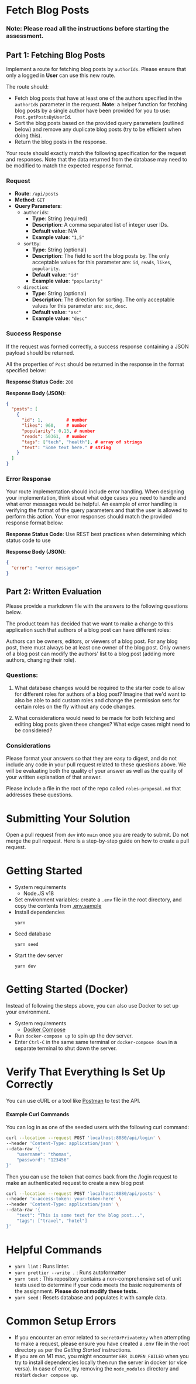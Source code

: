# Fetch Blog Posts
### Note: Please read all the instructions before starting the assessment.
## Part 1: Fetching Blog Posts

Implement a route for fetching blog posts by `authorIds`. Please ensure that only a logged in **User** can use this new route.

The route should:

* Fetch blog posts that have at least one of the authors specified in the `authorIds` parameter in the request. **Note**: a helper function for fetching blog posts by a single author have been provided for you to use: `Post.getPostsByUserId`.
* Sort the blog posts based on the provided query parameters (outlined below) and remove any duplicate blog posts (try to be efficient when doing this).
* Return the blog posts in the response.

Your route should exactly match the following specification for the request and responses. Note that the data returned from the database may need to be modified to match the expected response format.

### Request

* **Route**: `/api/posts`
* **Method**: `GET`
* **Query Parameters**:
    * `authorids`:
        * **Type**: String (required)
        * **Description**: A comma separated list of integer user IDs.
        * **Default value**: N/A
        * **Example value**: `"1,5"`
    * `sortBy`:
        * **Type**: String (optional)
        * **Description**: The field to sort the blog posts by. The only acceptable values for this parameter are: `id`, `reads`, `likes`, `popularity`.
        * **Default value**: `"id"`
        * **Example value**: `"popularity"`
    * `direction`:
        * **Type**: String (optional)
        * **Description**: The direction for sorting. The only acceptable values for this parameter are: `asc`, `desc`.
        * **Default value**: `"asc"`
        * **Example value**: `"desc"`

### Success Response

If the request was formed correctly, a success response containing a JSON payload should be returned.

All the properties of `Post` should be returned in the response in the format specified below:

**Response Status Code**: `200`

**Response Body (JSON)**:

```json
{
  "posts": [
    {
      "id": 1,         # number
      "likes": 960,    # number
      "popularity": 0.13, # number
      "reads": 50361,  # number
      "tags": ["tech", "health"], # array of strings
      "text": "Some text here." # string
    }
  ]
}
```

### Error Response

Your route implementation should include error handling. When designing your implementation, think about what edge cases you need to handle and what error messages would be helpful. An example of error handling is verifying the format of the query parameters and that the user is allowed to perform this action. Your error responses should match the provided response format below:

**Response Status Code**: Use REST best practices when determining which status code to use

**Response Body (JSON)**:

```json
{
  "error": "<error message>"
}
```
## Part 2: Written Evaluation

Please provide a markdown file with the answers to the following questions below.

The product team has decided that we want to make a change to this application such that authors of a blog post can have different roles:

Authors can be owners, editors, or viewers of a blog post. For any blog post, there must always be at least one owner of the blog post. Only owners of a blog post can modify the authors' list to a blog post (adding more authors, changing their role).

### Questions:

1.  What database changes would be required to the starter code to allow for different roles for authors of a blog post? Imagine that we'd want to also be able to add custom roles and change the permission sets for certain roles on the fly without any code changes.

2.  What considerations would need to be made for both fetching and editing blog posts given these changes? What edge cases might need to be considered?

### Considerations

Please format your answers so that they are easy to digest, and do not include any code in your pull request related to these questions above. We will be evaluating both the quality of your answer as well as the quality of your written explanation of that answer.

Please include a file in the root of the repo called `roles-proposal.md` that addresses these questions.

# Submitting Your Solution

Open a pull request from `dev` into `main` once you are ready to submit. Do not merge the pull request. Here is a step-by-step guide on how to create a pull request.

# Getting Started

- System requirements
  - Node.JS v18
- Set environment variables: create a `.env` file in the root directory, and copy the contents from [.env.sample](.env.sample)
- Install dependencies
  ```
  yarn
  ```
- Seed database
  ```
  yarn seed
  ```
- Start the dev server
  ```
  yarn dev
  ```

# Getting Started (Docker)

Instead of following the steps above, you can also use Docker to set up your environment.

- System requirements
  - [Docker Compose](https://docs.docker.com/compose/install/)
- Run `docker-compose up` to spin up the dev server.
- Enter `Ctrl-C` in the same same terminal or `docker-compose down` in a separate terminal to shut down the server.

# Verify That Everything Is Set Up Correctly

You can use cURL or a tool like [Postman](https://www.postman.com/) to test the API.

#### Example Curl Commands

You can log in as one of the seeded users with the following curl command:

```bash
curl --location --request POST 'localhost:8080/api/login' \
--header 'Content-Type: application/json' \
--data-raw '{
    "username": "thomas",
    "password": "123456"
}'
```

Then you can use the token that comes back from the /login request to make an authenticated request to create a new blog post

```bash
curl --location --request POST 'localhost:8080/api/posts' \
--header 'x-access-token: your-token-here' \
--header 'Content-Type: application/json' \
--data-raw '{
    "text": "This is some text for the blog post...",
    "tags": ["travel", "hotel"]
}'
```

# Helpful Commands

- `yarn lint` : Runs linter.
- `yarn prettier --write .` : Runs autoformatter
- `yarn test` : This repository contains a non-comprehensive set of unit tests used to determine if your code meets the basic requirements of the assignment. **Please do not modify these tests.**
- `yarn seed` : Resets database and populates it with sample data.

# Common Setup Errors

- If you encounter an error related to `secretOrPrivateKey` when attempting to make a request, please ensure you have created a .env file in the root directory as per the _Getting Started_ instructions.
- If you are on M1 mac, you might encounter `ERR_DLOPEN_FAILED` when you try to install dependencies locally then run the server in docker (or vice versa). In case of error, try removing the `node_modules` directory and restart `docker compose up`.
